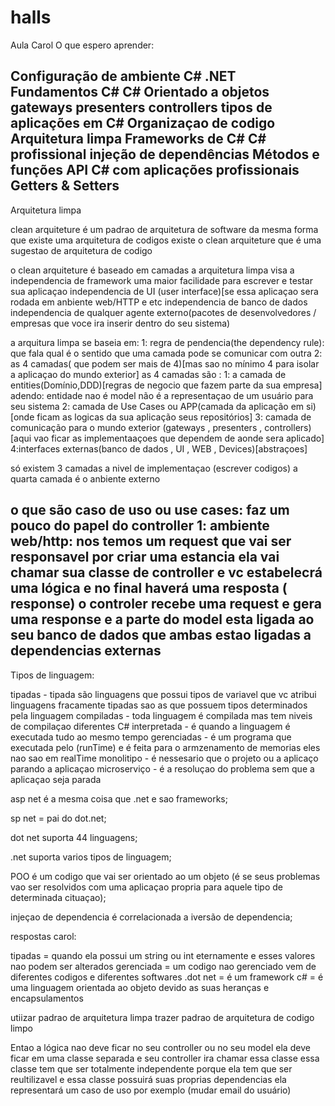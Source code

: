 # halls
Aula Carol
O que espero aprender:

Configuração de ambiente C# .NET
Fundamentos C#
C# Orientado a objetos
gateways
presenters
controllers
tipos de aplicações em C#
Organizaçao de codigo
Arquitetura limpa
Frameworks de C#
C# profissional
injeção de dependências
Métodos e funções
API
C# com aplicações profissionais
Getters & Setters
----------------------------------------------------------------------------------------------------------------------
Arquitetura limpa


clean arquiteture é um padrao de arquitetura de software
da mesma forma que existe uma arquitetura de codigos existe o clean arquiteture que é uma sugestao de arquitetura de codigo


o clean arquiteture é baseado em camadas
a arquitetura limpa visa a independencia de framework
uma maior facilidade para escrever e testar sua aplicaçao
independencia de UI (user interface)[se essa aplicaçao sera rodada em anbiente web/HTTP e etc
independencia de banco de dados
independencia de qualquer agente externo(pacotes de desenvolvedores / empresas que voce ira inserir dentro do seu sistema)

a arquitura limpa se baseia em:
1: regra de pendencia(the dependency rule): que fala qual é o sentido que uma camada pode se comunicar com outra
2: as 4 camadas( que podem ser mais de 4)[mas sao no mínimo 4 para isolar a aplicaçao do mundo exterior]
as 4 camadas são : 
1: a camada de entities(Domínio,DDD)[regras de negocio que fazem parte da sua empresa] adendo: entidade nao é model não é a representaçao de um usuário para seu sistema
2: camada de Use Cases ou APP(camada da aplicação em si)[onde ficam as logicas da sua aplicação seus repositórios]
3: camada de comunicação para o mundo exterior (gateways , presenters , controllers)[aqui vao ficar as implementaaçoes que dependem de aonde sera aplicado]
4:interfaces externas(banco de dados , UI , WEB , Devices)[abstraçoes]

só existem 3 camadas a nivel de implementaçao (escrever codigos) a quarta camada é o anbiente externo


o que são caso de uso ou use cases:
faz um pouco do papel do controller 
1: ambiente web/http: nos temos um request que vai ser responsavel por criar uma estancia ela vai chamar sua classe de controller e vc estabelecrá uma lógica e no final haverá uma resposta ( response)
o controler recebe uma request e gera uma response 
e a parte do model esta ligada ao seu banco de dados
que ambas estao ligadas a dependencias externas
--------------------------------------------------------------------------------------------------------------------------------------
Tipos de linguagem:



tipadas - tipada são linguagens que possui tipos de variavel que vc atribui
linguagens fracamente tipadas sao as que possuem tipos determinados pela linguagem
compiladas -  toda linguagem é compilada mas tem niveis de compilaçao diferentes C#
interpretada - é quando a linguagem é executada tudo ao mesmo tempo
gerenciadas - é um programa que executada pelo (runTime) e é feita para o armzenamento de memorias eles nao sao em realTime
monolitipo - é nessesario que o projeto ou a aplicaço parando a aplicaçao 
microserviço - é a resoluçao do problema sem que a aplicaçao seja parada


asp net é a mesma coisa que .net e sao frameworks;

sp net = pai do dot.net;

dot net suporta 44 linguagens;

.net suporta varios tipos de linguagem;

POO é um codigo que vai ser orientado ao um objeto (é se seus problemas vao ser resolvidos com uma aplicaçao propria para aquele tipo de determinada cituaçao);

injeçao de dependencia é correlacionada a iversão de dependencia;


respostas carol:


tipadas = quando ela possui um string  ou int eternamente e esses valores nao podem ser alterados
gerenciada = um codigo nao gerenciado vem de diferentes codigos e diferentes softwares
.dot net = é um framework
c# = é uma linguagem orientada ao objeto devido as suas heranças e encapsulamentos

utiizar padrao de arquitetura limpa 
trazer padrao de arquitetura de codigo limpo










Entao a lógica nao deve ficar no seu controller ou no seu model ela deve ficar em uma classe separada e seu controller ira chamar essa classe
essa classe tem que ser totalmente independente porque ela tem que ser reultilizavel e essa classe possuirá suas proprias dependencias ela representará um caso de uso por exemplo (mudar email do usuário)







